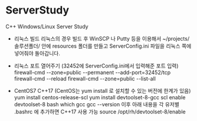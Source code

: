 # ServerStudy
C++ Windows/Linux Server Study

* 리눅스 빌드 
리눅스의 경우 빌드 후 WinSCP 나 Putty 등을 이용해서 
~/projects/솔루션폴더/ 안에 resources 폴더를 만들고 
ServerConfig.ini 파일을 리눅스 쪽에 넣어줘야 돌아갑니다.

* 리눅스 포트 열어주기
(32452에 ServerConfig.ini에서 입력해준 포트 입력)
firewall-cmd --zone=public --permanent --add-port=32452/tcp 
firewall-cmd --reload
firewall-cmd --zone=public --list-all

* CentOS7 C++17
(CentOS는 yum install 로 설치할 수 있는 버전에 한계가 있음)
yum install centos-release-scl
yum install devtoolset-8-gcc
scl enable devtoolset-8 bash
which gcc
gcc --version
이후 아래 내용을 각 유저별 .bashrc 에 추가하면 C++17 사용 가능
source /opt/rh/devtoolset-8/enable

